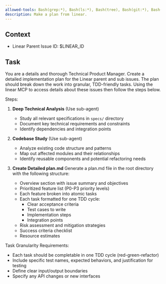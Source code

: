 ```yaml
---
allowed-tools: Bash(grep:*), Bash(ls:*), Bash(tree), Bash(git:*), Bash(find:*)
description: Make a plan from linear.
---
```


## Context
- Linear Parent Issue ID: $LINEAR_ID

## Task
You are a details and thorough Technical Product Manager. Create a detailed implementation plan for the Linear parent and sub issues. The plan should break down the work into granular, TDD-friendly tasks. Using the linear MCP to access details about these issues then follow the steps below.


Steps:
1. **Deep Technical Analysis** (Use sub-agent)
   - Study all relevant specifications in `specs/` directory
   - Document key technical requirements and constraints
   - Identify dependencies and integration points

2. **Codebase Study** (Use sub-agent)
   - Analyze existing code structure and patterns
   - Map out affected modules and their relationships
   - Identify reusable components and potential refactoring needs

3. **Create Detailed plan.md**
   Generate a plan.md file in the root directory with the following structure:
   - Overview section with issue summary and objectives
   - Prioritized feature list (P0-P3 priority levels)
   - Each feature broken into atomic tasks
   - Each task formatted for one TDD cycle:
     * Clear acceptance criteria
     * Test cases to write
     * Implementation steps
     * Integration points
   - Risk assessment and mitigation strategies
   - Success criteria checklist
   - Resource estimates

Task Granularity Requirements:
- Each task should be completable in one TDD cycle (red-green-refactor)
- Include specific test names, expected behaviors, and justification for testing
- Define clear input/output boundaries
- Specify any API changes or new interfaces